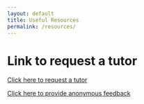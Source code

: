 ```yaml
---
layout: default
title: Useful Resources
permalink: /resources/
---
```


# Link to request a tutor
[Click here to request a tutor](https://docs.google.com/forms/d/15yydON7UnyiWXlMh94EliLqxcvbopSeFhD03Q6TlItU/viewform?edit_requested=true)

[Click here to provide anonymous feedback](https://forms.gle/XK8oZgXqVstTohQH6)